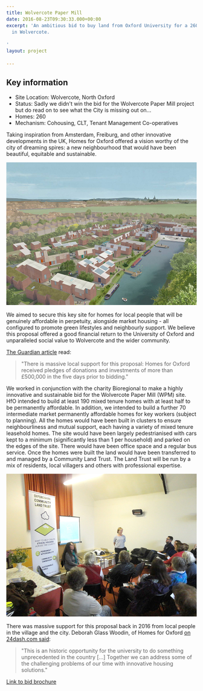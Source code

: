 ```yaml
---
title: Wolvercote Paper Mill
date: 2016-08-23T09:30:33.000+00:00
excerpt: 'An ambitious bid to buy land from Oxford University for a 260-home eco-village
  in Wolvercote.

'
layout: project

---
```

<div class="pullout-box">
<h2>Key information</h2>
<ul>
<li>Site Location: Wolvercote, North Oxford</li>
<li>Status: Sadly we didn't win the bid for the Wolvercote Paper Mill project but do read on to see what the City is missing out on...</li>
<li>Homes: 260</li>
<li>Mechanism: Cohousing, CLT, Tenant Management Co-operatives</li>
</ul>
</div>

Taking inspiration from Amsterdam, Freiburg, and other innovative developments in the UK, Homes for Oxford offered a vision worthy of the city of dreaming spires: a new neighbourhood that would have been beautiful, equitable and sustainable.

![](/uploads/wolvercote_image_1.jpg)

We aimed to secure this key site for homes for local people that will be genuinely affordable in perpetuity, alongside market housing - all configured to promote green lifestyles and neighbourly support. We believe this proposal offered a good financial return to the University of Oxford and unparalleled social value to Wolvercote and the wider community.

[The Guardian article](https://www.theguardian.com/housing-network/2016/may/31/build-affordable-homes-oxford-land-trust-value) read:

> "There is massive local support for this proposal: Homes for Oxford received pledges of donations and investments of more than £500,000 in the five days prior to bidding."

We worked in conjunction with the charity Bioregional to make a highly innovative and sustainable bid for the Wolvercote Paper Mill (WPM) site. ​HfO intended to build at least 190 mixed tenure homes with at least half to be permanently affordable. In addition, we intended to build a further 70 intermediate market permanently affordable homes for key workers (subject to planning). All the homes would have been built in clusters to ensure neighbourliness and mutual support, each having a variety of mixed tenure leasehold homes. The site would have been largely pedestrianised with cars kept to a minimum (significantly less than 1 per household) and parked on the edges of the site.  There would have been office space and a regular bus service. Once the homes were built the land would have been transferred to and managed by a Community Land Trust. The Land Trust will be run by a mix of residents, local villagers and others with professional expertise.

![](/uploads/wolvercote_image_2.jpg)

There was massive support for this proposal back in 2016 from local people in the village and the city. Deborah Glass Woodin, of Homes for Oxford [on 24dash.com said](http://24dash.com/news/housing/2016-05-25-Community-groups-tackle-Oxford-s-housing-problems):

> "This is an historic opportunity for the university to do something unprecedented in the country \[...\] Together we can address some of the challenging problems of our time with innovative housing solutions."

<a class="button btn" href="https://issuu.com/oclt/docs/homesforoxford_bid-doc_30may16_digi" target="_blank">Link to bid brochure</a>